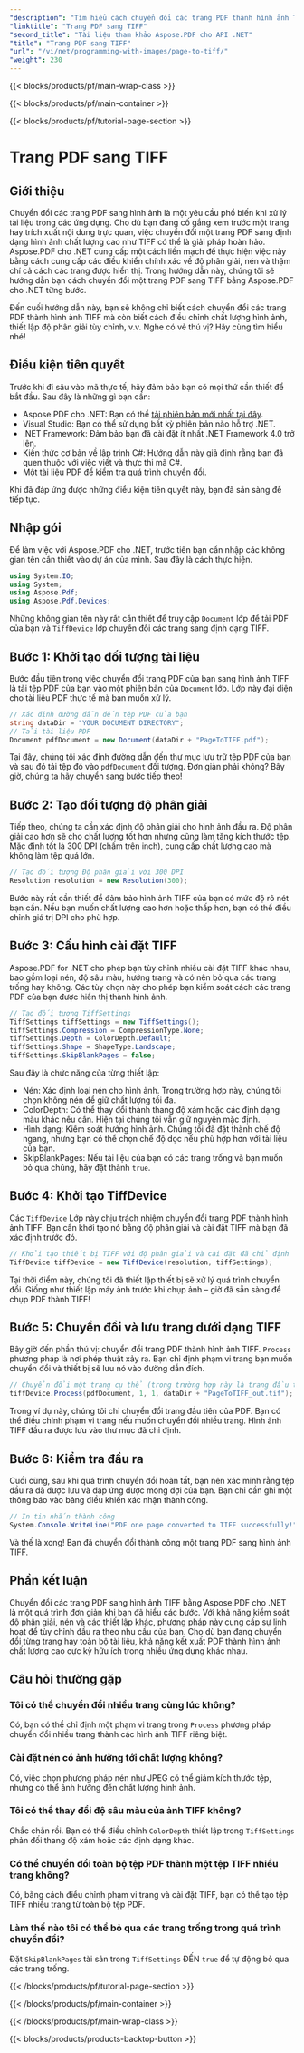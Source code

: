 ```yaml
---
"description": "Tìm hiểu cách chuyển đổi các trang PDF thành hình ảnh TIFF chất lượng cao bằng Aspose.PDF cho .NET. Hướng dẫn từng bước này bao gồm độ phân giải, nén và nhiều hơn nữa."
"linktitle": "Trang PDF sang TIFF"
"second_title": "Tài liệu tham khảo Aspose.PDF cho API .NET"
"title": "Trang PDF sang TIFF"
"url": "/vi/net/programming-with-images/page-to-tiff/"
"weight": 230
---
```


{{< blocks/products/pf/main-wrap-class >}}

{{< blocks/products/pf/main-container >}}

{{< blocks/products/pf/tutorial-page-section >}}

# Trang PDF sang TIFF

## Giới thiệu

Chuyển đổi các trang PDF sang hình ảnh là một yêu cầu phổ biến khi xử lý tài liệu trong các ứng dụng. Cho dù bạn đang cố gắng xem trước một trang hay trích xuất nội dung trực quan, việc chuyển đổi một trang PDF sang định dạng hình ảnh chất lượng cao như TIFF có thể là giải pháp hoàn hảo. Aspose.PDF cho .NET cung cấp một cách liền mạch để thực hiện việc này bằng cách cung cấp các điều khiển chính xác về độ phân giải, nén và thậm chí cả cách các trang được hiển thị. Trong hướng dẫn này, chúng tôi sẽ hướng dẫn bạn cách chuyển đổi một trang PDF sang TIFF bằng Aspose.PDF cho .NET từng bước.

Đến cuối hướng dẫn này, bạn sẽ không chỉ biết cách chuyển đổi các trang PDF thành hình ảnh TIFF mà còn biết cách điều chỉnh chất lượng hình ảnh, thiết lập độ phân giải tùy chỉnh, v.v. Nghe có vẻ thú vị? Hãy cùng tìm hiểu nhé!

## Điều kiện tiên quyết

Trước khi đi sâu vào mã thực tế, hãy đảm bảo bạn có mọi thứ cần thiết để bắt đầu. Sau đây là những gì bạn cần:

- Aspose.PDF cho .NET: Bạn có thể [tải phiên bản mới nhất tại đây](https://releases.aspose.com/pdf/net/).
- Visual Studio: Bạn có thể sử dụng bất kỳ phiên bản nào hỗ trợ .NET.
- .NET Framework: Đảm bảo bạn đã cài đặt ít nhất .NET Framework 4.0 trở lên.
- Kiến thức cơ bản về lập trình C#: Hướng dẫn này giả định rằng bạn đã quen thuộc với việc viết và thực thi mã C#.
- Một tài liệu PDF để kiểm tra quá trình chuyển đổi.

Khi đã đáp ứng được những điều kiện tiên quyết này, bạn đã sẵn sàng để tiếp tục.

## Nhập gói

Để làm việc với Aspose.PDF cho .NET, trước tiên bạn cần nhập các không gian tên cần thiết vào dự án của mình. Sau đây là cách thực hiện.

```csharp
using System.IO;
using System;
using Aspose.Pdf;
using Aspose.Pdf.Devices;
```

Những không gian tên này rất cần thiết để truy cập `Document` lớp để tải PDF của bạn và `TiffDevice` lớp chuyển đổi các trang sang định dạng TIFF.

## Bước 1: Khởi tạo đối tượng tài liệu

Bước đầu tiên trong việc chuyển đổi trang PDF của bạn sang hình ảnh TIFF là tải tệp PDF của bạn vào một phiên bản của `Document` lớp. Lớp này đại diện cho tài liệu PDF thực tế mà bạn muốn xử lý.

```csharp
// Xác định đường dẫn đến tệp PDF của bạn
string dataDir = "YOUR DOCUMENT DIRECTORY";
// Tải tài liệu PDF
Document pdfDocument = new Document(dataDir + "PageToTIFF.pdf");
```

Tại đây, chúng tôi xác định đường dẫn đến thư mục lưu trữ tệp PDF của bạn và sau đó tải tệp đó vào `pdfDocument` đối tượng. Đơn giản phải không? Bây giờ, chúng ta hãy chuyển sang bước tiếp theo!

## Bước 2: Tạo đối tượng độ phân giải

Tiếp theo, chúng ta cần xác định độ phân giải cho hình ảnh đầu ra. Độ phân giải cao hơn sẽ cho chất lượng tốt hơn nhưng cũng làm tăng kích thước tệp. Mặc định tốt là 300 DPI (chấm trên inch), cung cấp chất lượng cao mà không làm tệp quá lớn.

```csharp
// Tạo đối tượng Độ phân giải với 300 DPI
Resolution resolution = new Resolution(300);
```

Bước này rất cần thiết để đảm bảo hình ảnh TIFF của bạn có mức độ rõ nét bạn cần. Nếu bạn muốn chất lượng cao hơn hoặc thấp hơn, bạn có thể điều chỉnh giá trị DPI cho phù hợp.

## Bước 3: Cấu hình cài đặt TIFF

Aspose.PDF for .NET cho phép bạn tùy chỉnh nhiều cài đặt TIFF khác nhau, bao gồm loại nén, độ sâu màu, hướng trang và có nên bỏ qua các trang trống hay không. Các tùy chọn này cho phép bạn kiểm soát cách các trang PDF của bạn được hiển thị thành hình ảnh.

```csharp
// Tạo đối tượng TiffSettings
TiffSettings tiffSettings = new TiffSettings();
tiffSettings.Compression = CompressionType.None;
tiffSettings.Depth = ColorDepth.Default;
tiffSettings.Shape = ShapeType.Landscape;
tiffSettings.SkipBlankPages = false;
```

Sau đây là chức năng của từng thiết lập:
- Nén: Xác định loại nén cho hình ảnh. Trong trường hợp này, chúng tôi chọn không nén để giữ chất lượng tối đa.
- ColorDepth: Có thể thay đổi thành thang độ xám hoặc các định dạng màu khác nếu cần. Hiện tại chúng tôi vẫn giữ nguyên mặc định.
- Hình dạng: Kiểm soát hướng hình ảnh. Chúng tôi đã đặt thành chế độ ngang, nhưng bạn có thể chọn chế độ dọc nếu phù hợp hơn với tài liệu của bạn.
- SkipBlankPages: Nếu tài liệu của bạn có các trang trống và bạn muốn bỏ qua chúng, hãy đặt thành `true`.

## Bước 4: Khởi tạo TiffDevice

Các `TiffDevice` Lớp này chịu trách nhiệm chuyển đổi trang PDF thành hình ảnh TIFF. Bạn cần khởi tạo nó bằng độ phân giải và cài đặt TIFF mà bạn đã xác định trước đó.

```csharp
// Khởi tạo thiết bị TIFF với độ phân giải và cài đặt đã chỉ định
TiffDevice tiffDevice = new TiffDevice(resolution, tiffSettings);
```

Tại thời điểm này, chúng tôi đã thiết lập thiết bị sẽ xử lý quá trình chuyển đổi. Giống như thiết lập máy ảnh trước khi chụp ảnh – giờ đã sẵn sàng để chụp PDF thành TIFF!

## Bước 5: Chuyển đổi và lưu trang dưới dạng TIFF

Bây giờ đến phần thú vị: chuyển đổi trang PDF thành hình ảnh TIFF. `Process` phương pháp là nơi phép thuật xảy ra. Bạn chỉ định phạm vi trang bạn muốn chuyển đổi và thiết bị sẽ lưu nó vào đường dẫn đích.

```csharp
// Chuyển đổi một trang cụ thể (trong trường hợp này là trang đầu tiên) và lưu dưới dạng TIFF
tiffDevice.Process(pdfDocument, 1, 1, dataDir + "PageToTIFF_out.tif");
```

Trong ví dụ này, chúng tôi chỉ chuyển đổi trang đầu tiên của PDF. Bạn có thể điều chỉnh phạm vi trang nếu muốn chuyển đổi nhiều trang. Hình ảnh TIFF đầu ra được lưu vào thư mục đã chỉ định.

## Bước 6: Kiểm tra đầu ra

Cuối cùng, sau khi quá trình chuyển đổi hoàn tất, bạn nên xác minh rằng tệp đầu ra đã được lưu và đáp ứng được mong đợi của bạn. Bạn chỉ cần ghi một thông báo vào bảng điều khiển xác nhận thành công.

```csharp
// In tin nhắn thành công
System.Console.WriteLine("PDF one page converted to TIFF successfully!");
```

Và thế là xong! Bạn đã chuyển đổi thành công một trang PDF sang hình ảnh TIFF.

## Phần kết luận

Chuyển đổi các trang PDF sang hình ảnh TIFF bằng Aspose.PDF cho .NET là một quá trình đơn giản khi bạn đã hiểu các bước. Với khả năng kiểm soát độ phân giải, nén và các thiết lập khác, phương pháp này cung cấp sự linh hoạt để tùy chỉnh đầu ra theo nhu cầu của bạn. Cho dù bạn đang chuyển đổi từng trang hay toàn bộ tài liệu, khả năng kết xuất PDF thành hình ảnh chất lượng cao cực kỳ hữu ích trong nhiều ứng dụng khác nhau.

## Câu hỏi thường gặp

### Tôi có thể chuyển đổi nhiều trang cùng lúc không?
Có, bạn có thể chỉ định một phạm vi trang trong `Process` phương pháp chuyển đổi nhiều trang thành các hình ảnh TIFF riêng biệt.

### Cài đặt nén có ảnh hưởng tới chất lượng không?
Có, việc chọn phương pháp nén như JPEG có thể giảm kích thước tệp, nhưng có thể ảnh hưởng đến chất lượng hình ảnh.

### Tôi có thể thay đổi độ sâu màu của ảnh TIFF không?
Chắc chắn rồi. Bạn có thể điều chỉnh `ColorDepth` thiết lập trong `TiffSettings` phản đối thang độ xám hoặc các định dạng khác.

### Có thể chuyển đổi toàn bộ tệp PDF thành một tệp TIFF nhiều trang không?
Có, bằng cách điều chỉnh phạm vi trang và cài đặt TIFF, bạn có thể tạo tệp TIFF nhiều trang từ toàn bộ tệp PDF.

### Làm thế nào tôi có thể bỏ qua các trang trống trong quá trình chuyển đổi?
Đặt `SkipBlankPages` tài sản trong `TiffSettings` ĐẾN `true` để tự động bỏ qua các trang trống.

{{< /blocks/products/pf/tutorial-page-section >}}

{{< /blocks/products/pf/main-container >}}

{{< /blocks/products/pf/main-wrap-class >}}

{{< blocks/products/products-backtop-button >}}